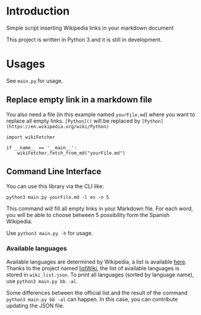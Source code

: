 # Introduction
Simple script inserting Wikipedia links in your markdown document

This project is written in Python 3 and it is still in development.

# Usages
See `main.py` for usage.

## Replace empty link in a markdown file

You also need a file (in this example named `yourFile.md`) where you want to replace all empty links. 
`[Python]()` will be replaced by `[Python](https://en.wikipedia.org/wiki/Python)`

    import wikiFetcher

    if __name__ == '__main__':
        wikiFetcher.fetch_from_md("yourFile.md")

## Command Line Interface

You can use this library via the CLI like:

    python3 main.py yourFile.md -l es -n 5

This command will fill all empty links in your Markdown file. For each word, you will be able to choose
between 5 possibility form the Spanish Wikipedia.

Use `python3 main.py -h` for usage.

### Available languages

Available languages are determined by Wikipedia, a list is available [here](https://wikistats.wmcloud.org/display.php?t=wp).
Thanks to the project named [listWiki](https://github.com/Liscare/listWiki), the list of available languages is stored in `wiki_list.json`. To print all
languages (sorted by language name), use `python3 main.py bb -al`. 

Some differences between the official list and the result of the command `python3 main.py bb -al` 
can happen. In this case, you can contribute updating the JSON file.


